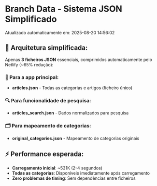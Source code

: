 # Branch Data - Sistema JSON Simplificado
Atualizado automaticamente em: 2025-08-20 14:56:02

## 🎯 Arquitetura simplificada:
Apenas **3 ficheiros JSON** essenciais, comprimidos automaticamente pelo Netlify (~65% redução):

### 📱 Para a app principal:
- **articles.json** - Todas as categorias e artigos (ficheiro único)

### 🔍 Para funcionalidade de pesquisa:
- **articles_search.json** - Dados normalizados para pesquisa

### 🗂️ Para mapeamento de categorias:
- **original_categories.json** - Mapeamento de categorias originais

## ⚡ Performance esperada:
- **Carregamento inicial**: ~531K (2-4 segundos)
- **Todas as categorias**: Disponíveis imediatamente após carregamento
- **Zero problemas de timing**: Sem dependências entre ficheiros
